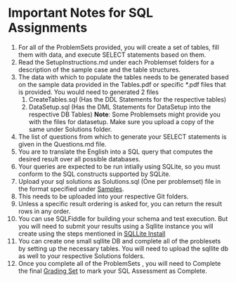 # Important Notes for SQL Assignments

1. For all of the ProblemSets provided, you will create a set of tables, fill them with data, and execute SELECT statements based on them.
1. Read the SetupInstructions.md under each Problemset folders for a description of the sample case and the table structures.
1. The data with which to populate the tables needs to be generated based on the sample data provided in the Tables.pdf or specific *.pdf files that is provided.
   You would need to generated 2 files
   1. CreateTables.sql (Has the DDL Statements for the respective tables)
   1. DataSetup.sql (Has the DML Statements for DataSetup into the respective DB Tables)
   **Note**: Some Problemsets might provide you with the files for datasetup. Make sure you upload a copy of the same under Solutions folder.
1. The list of questions from which to generate your SELECT statements is given in the Questions.md file.
1. You are to translate the English into a SQL query that computes the desired result over all possible databases. 
1. Your queries are expected to be run intially using SQLite, so you must conform to the SQL constructs supported by SQLite.
1. Upload your sql solutions as Solutions.sql (One per problemset) file in the format specified under [Samples](https://github.com/krishnakumarraghu/New-Onboards-Training/tree/master/Samples). 
1. This needs to be uploaded into your respective Git folders.
1. Unless a specific result ordering is asked for, you can return the result rows in any order.
1. You can use SQLFiddle for building your schema and test execution. But you will need to submit your results using a Sqllite instance you will create using the steps mentioned in 
[SQLLite Install](https://github.com/krishnakumarraghu/New-Onboards-Training/blob/master/SQL/SQLliteInsstallation.md)
1. You can create one small sqllite DB and complete all of the problesets by setting up the necessary tables. You will need to upload the sqllite db as well to your respective Solutions folders.
1. Once you complete all of the ProblemSets , you will need to Complete the final [Grading Set](https://github.com/krishnakumarraghu/New-Onboards-Training/blob/master/SQL/GradingSet/README.md) to mark your SQL Assessment as Complete.
